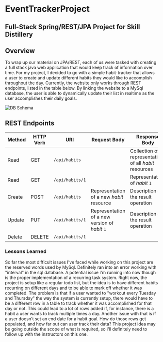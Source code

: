 # EventTrackerProject

## Full-Stack Spring/REST/JPA Project for Skill Distillery


## Overview
To wrap up our material on JPA/REST, each of us were tasked with creating a full stack java web application that would keep track of information over time. For my project, I decided to go with a simple habit-tracker that allows a user to create and update different habits they would like to accomplish throughout the day. Currently, the website only works through REST endpoints, listed in the table below. By linking the website to a MySql database, the user is able to dynamically update their list in realtime as the user accomplishes their daily goals.

![DB Schema](https://user-images.githubusercontent.com/23006320/127801588-96f3dd68-f7f8-4ae7-92d8-5b1a6984be16.png)

## REST Endpoints
<!-- markdown tables -->
| Method   | HTTP Verb | URI               | Request Body | Response Body |
|----------|-----------|-------------------|--------------|---------------|
| Read     | GET       | `/api/habits`     |              | Collection of representations of all _habit_ resources |
| Read     | GET       | `/api/habits/1`   |              | Representation of _habit_ `1` |
| Create   | POST      | `/api/habits`     | Representation of a new _habit_ resource | Description of the result operation |
| Update   | PUT       | `/api/habits/1`   | Representation of a new version of _habit_ `1` | Description of the result operation |
| Delete   | DELETE    | `/api/habits/1`   |              | |


### Lessons Learned
So far the most difficult issues I've faced while working on this project are the reserved words used by MySql. Definitely ran into an error working with "interval" in the sql database.
A potential issue I'm running into now though is the proper implementation of a recurring task system. Right now, the project is setup like a regular todo list, but the idea is to have different habits recurring on different days and to be able to mark off whether it was completed. The problem is that if a user wanted to "workout every Tuesday and Thursday" the way the system is currently setup, there would have to be a different row in a table to track whether it was accomplished for that day or not. This could lead to a lot of rows added if, for instance, there is a habit a user wants to track multiple times a day. Another issue with that is if a user doesn't set an end date for a habit goal. How do those rows get populated, and how far out can user track their data? This project idea may be going outside the scope of what is required, so i'll definitely need to follow up with the instructors on this one.

